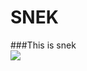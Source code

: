 # SNEK

###This is snek  
![](https://s-media-cache-ak0.pinimg.com/236x/87/01/e7/8701e761949e6c73ab113e4b9a4c5521.jpg)
